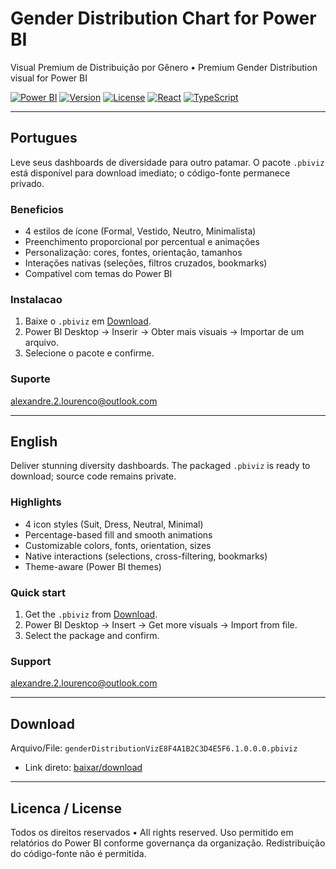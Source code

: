 # Gender Distribution Chart for Power BI

Visual Premium de Distribuição por Gênero • Premium Gender Distribution visual for Power BI

[![Power BI](https://img.shields.io/badge/Power%20BI-Custom%20Visual-F2C811?logo=powerbi&logoColor=000)](#)
[![Version](https://img.shields.io/badge/version-1.0.0-blue)](#)
[![License](https://img.shields.io/badge/license-Proprietary-red)](#)
[![React](https://img.shields.io/badge/React-18.2.0-61DAFB?logo=react&logoColor=000)](#)
[![TypeScript](https://img.shields.io/badge/TypeScript-5.3.3-3178C6?logo=typescript&logoColor=fff)](#)

---

## Portugues

Leve seus dashboards de diversidade para outro patamar. O pacote `.pbiviz` está disponível para download imediato; o código-fonte permanece privado.

### Beneficios
- 4 estilos de ícone (Formal, Vestido, Neutro, Minimalista)
- Preenchimento proporcional por percentual e animações
- Personalização: cores, fontes, orientação, tamanhos
- Interações nativas (seleções, filtros cruzados, bookmarks)
- Compatível com temas do Power BI

### Instalacao
1. Baixe o `.pbiviz` em [Download](#download).
2. Power BI Desktop → Inserir → Obter mais visuais → Importar de um arquivo.
3. Selecione o pacote e confirme.

### Suporte
alexandre.2.lourenco@outlook.com

---

## English

Deliver stunning diversity dashboards. The packaged `.pbiviz` is ready to download; source code remains private.

### Highlights
- 4 icon styles (Suit, Dress, Neutral, Minimal)
- Percentage-based fill and smooth animations
- Customizable colors, fonts, orientation, sizes
- Native interactions (selections, cross-filtering, bookmarks)
- Theme-aware (Power BI themes)

### Quick start
1. Get the `.pbiviz` from [Download](#download).
2. Power BI Desktop → Insert → Get more visuals → Import from file.
3. Select the package and confirm.

### Support
alexandre.2.lourenco@outlook.com

---

## Download

Arquivo/File: `genderDistributionVizE8F4A1B2C3D4E5F6.1.0.0.0.pbiviz`

- Link direto: [baixar/download](./genderDistributionVizE8F4A1B2C3D4E5F6.1.0.0.0.pbiviz)

---

## Licenca / License

Todos os direitos reservados • All rights reserved.
Uso permitido em relatórios do Power BI conforme governança da organização. Redistribuição do código-fonte não é permitida.
